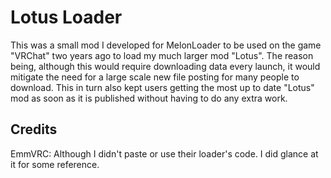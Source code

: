 # Lotus Loader

This was a small mod I developed for MelonLoader to be used on the game "VRChat" two years ago to load my much larger mod "Lotus".
The reason being, although this would require downloading data every launch, it would mitigate the need for a large scale new file posting for many people to download. This in turn also kept users getting the most up to date "Lotus" mod as soon as it is published without having to do any extra work.

## Credits
EmmVRC: Although I didn't paste or use their loader's code. I did glance at it for some reference.
